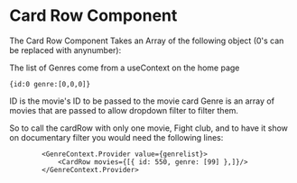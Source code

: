 # Card Row Component

The Card Row Component Takes an Array of the following object (0's can be replaced with anynumber):

The list of Genres come from a useContext on the home page

```
{id:0 genre:[0,0,0]}
```

ID is the movie's ID to be passed to the movie card
Genre is an array of movies that are passed to allow dropdown filter to filter them.

So to call the cardRow with only one movie, Fight club, and to have it show on documentary filter you would need the following lines:

    		<GenreContext.Provider value={genrelist}>
    			<CardRow movies={[{ id: 550, genre: [99] },]}/>
    		</GenreContext.Provider>
